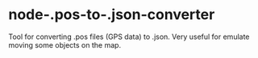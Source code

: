 # node-.pos-to-.json-converter
Tool for converting .pos files (GPS data) to .json. Very useful for emulate moving some objects on the map. 

